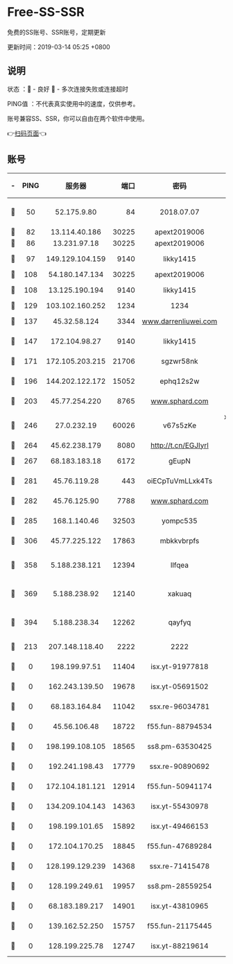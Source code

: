 # Free-SS-SSR

免费的SS账号、SSR账号，定期更新

更新时间：2019-03-14 05:25 +0800

## 说明

状态     ：🙂 - 良好 🙁 - 多次连接失败或连接超时

PING值   ：不代表真实使用中的速度，仅供参考。

账号兼容SS、SSR，你可以自由在两个软件中使用。

👉[扫码页面](https://liesauer.github.io/Free-SS-SSR/)👈

## 账号

|-|PING|服务器|端口|密码|加密方式|区域|
|:----:|:----:|:-----:|-----:|:----:|:----:|:----:|
|🙂|50|52.175.9.80|84|2018.07.07|chacha20-ietf-poly1305|HK|
|🙂|82|13.114.40.186|30225|apext2019006|chacha20|JP|
|🙂|86|13.231.97.18|30225|apext2019006|chacha20|JP|
|🙂|97|149.129.104.159|9140|likky1415|aes-256-cfb|HK|
|🙂|108|54.180.147.134|30225|apext2019006|chacha20|KR|
|🙂|108|13.125.190.194|9140|likky1415|aes-256-cfb|KR|
|🙂|129|103.102.160.252|1234|1234|rc4-md5|JP|
|🙂|137|45.32.58.124|3344|www.darrenliuwei.com|aes-256-cfb|JP|
|🙂|147|172.104.98.27|9140|likky1415|aes-256-cfb|JP|
|🙂|171|172.105.203.215|21706|sgzwr58nk|aes-256-cfb|JP|
|🙂|196|144.202.122.172|15052|ephq12s2w|aes-256-cfb|US|
|🙂|203|45.77.254.220|8765|www.sphard.com|aes-256-cfb|SG|
|🙂|246|27.0.232.19|60026|v67s5zKe|xchacha20-ietf-poly1305|HK|
|🙂|264|45.62.238.179|8080|http://t.cn/EGJIyrl|rc4-md5|CA|
|🙂|267|68.183.183.18|6172|gEupN|aes-256-cfb|SG|
|🙂|281|45.76.119.28|443|oiECpTuVmLLxk4Ts|aes-256-cfb|AU|
|🙂|282|45.76.125.90|7788|www.sphard.com|aes-256-cfb|AU|
|🙂|285|168.1.140.46|32503|yompc535|aes-256-cfb|AU|
|🙂|306|45.77.225.122|17863|mbkkvbrpfs|aes-256-cfb|GB|
|🙂|358|5.188.238.121|12394|llfqea|chacha20-ietf-poly1305|BR|
|🙂|369|5.188.238.92|12140|xakuaq|chacha20-ietf-poly1305|BR|
|🙂|394|5.188.238.34|12262|qayfyq|chacha20-ietf-poly1305|BR|
|🙂|213|207.148.118.40|2222|2222|aes-256-cfb|SG|
|🙁|0|198.199.97.51|11404|isx.yt-91977818|aes-256-cfb|US|
|🙁|0|162.243.139.50|19678|isx.yt-05691502|aes-256-cfb|US|
|🙁|0|68.183.164.84|11042|ssx.re-96034781|aes-256-cfb|US|
|🙁|0|45.56.106.48|18722|f55.fun-88794534|aes-256-cfb|US|
|🙁|0|198.199.108.105|18565|ss8.pm-63530425|aes-256-cfb|US|
|🙁|0|192.241.198.43|17779|ssx.re-90890692|aes-256-cfb|US|
|🙁|0|172.104.181.121|12914|f55.fun-50941174|aes-256-cfb|SG|
|🙁|0|134.209.104.143|14363|isx.yt-55430978|aes-256-cfb|SG|
|🙁|0|198.199.101.65|15892|isx.yt-49466153|aes-256-cfb|US|
|🙁|0|172.104.170.25|18845|f55.fun-47689284|aes-256-cfb|SG|
|🙁|0|128.199.129.239|14368|ssx.re-71415478|aes-256-cfb|SG|
|🙁|0|128.199.249.61|19957|ss8.pm-28559254|aes-256-cfb|SG|
|🙁|0|68.183.189.217|14901|isx.yt-43810965|aes-256-cfb|SG|
|🙁|0|139.162.52.250|15757|f55.fun-21175445|aes-256-cfb|SG|
|🙁|0|128.199.225.78|12747|isx.yt-88219614|aes-256-cfb|SG|
